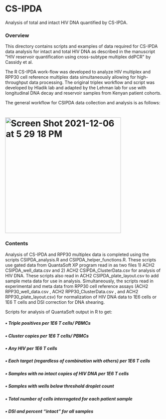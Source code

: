 # CS-IPDA
Analysis of total and intact HIV DNA quantified by CS-IPDA. 

### **Overview**
This directory contains scripts and examples of data required for CS-IPDA data analysis for intact and total HIV DNA as described in the manuscript "HIV reservoir quantification using cross-subtype multiplex ddPCR" by Cassidy et al.  

The R CS-IPDA work-flow was developed to analyze HIV multiplex and RPP30 cell reference multiplex data simultaneously allowing for high-throughput data processing. The original triplex workflow and script was developed by Hladik lab and adapted by the Lehman lab for use with longitudinal DNA decay and reservoir samples from Kenyan patient cohorts. 

The general workflow for CSIPDA data collection and analysis is as follows: 
# <img width="371" alt="Screen Shot 2021-12-06 at 5 29 18 PM" src="https://user-images.githubusercontent.com/94940751/144949214-27444e56-d220-429d-9077-8fdc86e6d7fe.png">

### **Contents**
Analysis of CS-IPDA and RPP30 multiplex data is completed using the scripts CSIPDA_analysis.R and CSIPDA_helper_functions.R. These scripts use gated data from QuantaSoft XP program read in as two files 1) ACH2 CSIPDA_well_data.csv and 2) ACH2 CSIPDA_ClusterData.csv for analysis of HIV DNA. These scripts also read in ACH2 CSIPDA_plate_layout.csv to add sample meta data for use in analysis. Simultaneously, the scripts read in experimental and meta data from RPP30 cell reference assays (ACH2 RPP30_well_data.csv , ACH2 RPP30_ClusterData.csv , and ACH2 RPP30_plate_layout.csv) for normalization of HIV DNA data to 1E6 cells or 1E6 T cells and DSI correction for DNA shearing.  

Scripts for analysis of QuantaSoft output in R to get: 
##### •	Triple positives per 1E6 T cells/ PBMCs
##### •	Cluster copies per 1E6 T cells/ PBMCs
##### •	Any HIV per 1E6 T cells
##### •	Each target (regardless of combination with others) per 1E6 T cells
##### •	Samples with no intact copies of HIV DNA per 1E6 T cells 
##### •	Samples with wells below threshold droplet count
##### •	Total number of cells interrogated for each patient sample
##### •	DSI and percent “intact” for all samples




